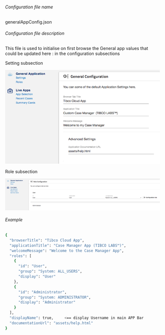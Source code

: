 ###### Configuration file name

generalAppConfig.json

###### Configuration file description

This file is used to initialise on first browse the General app values that could be updated here : in the configuration subsections

Setting subsection

![enter image description here](./generalAppConfig-settings.png)

Role subsection

![enter image description here](./generalAppConfig-roles.png)


###### Example
```bash
{
  "browserTitle": "Tibco Cloud App",
  "applicationTitle": "Case Manager App (TIBCO LABS™)",
  "welcomeMessage": "Welcome to the Case Manager App",
  "roles": [
    {
      "id": "User",
      "group": "System: ALL_USERS",
      "display": "User"
    },
    {
      "id": "Administrator",
      "group": "System: ADMINISTRATOR",
      "display": "Administrator"
    }
  ],
  "displayName": true,     <== display Username in main APP Bar
  "documentationUrl": "assets/help.html"
}
```





